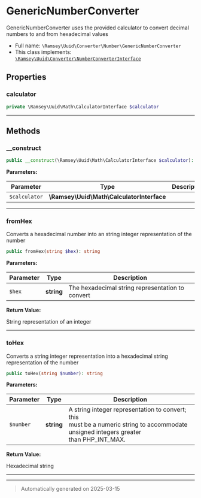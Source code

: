 
# GenericNumberConverter

GenericNumberConverter uses the provided calculator to convert decimal
numbers to and from hexadecimal values



* Full name: `\Ramsey\Uuid\Converter\Number\GenericNumberConverter`
* This class implements:
[`\Ramsey\Uuid\Converter\NumberConverterInterface`](../NumberConverterInterface.md)



## Properties


### calculator



```php
private \Ramsey\Uuid\Math\CalculatorInterface $calculator
```






***

## Methods


### __construct



```php
public __construct(\Ramsey\Uuid\Math\CalculatorInterface $calculator): mixed
```








**Parameters:**

| Parameter | Type | Description |
|-----------|------|-------------|
| `$calculator` | **\Ramsey\Uuid\Math\CalculatorInterface** |  |





***

### fromHex

Converts a hexadecimal number into an string integer representation of
the number

```php
public fromHex(string $hex): string
```








**Parameters:**

| Parameter | Type | Description |
|-----------|------|-------------|
| `$hex` | **string** | The hexadecimal string representation to convert |


**Return Value:**

String representation of an integer




***

### toHex

Converts a string integer representation into a hexadecimal string
representation of the number

```php
public toHex(string $number): string
```








**Parameters:**

| Parameter | Type | Description |
|-----------|------|-------------|
| `$number` | **string** | A string integer representation to convert; this<br />must be a numeric string to accommodate unsigned integers greater<br />than PHP_INT_MAX. |


**Return Value:**

Hexadecimal string




***


***
> Automatically generated on 2025-03-15
